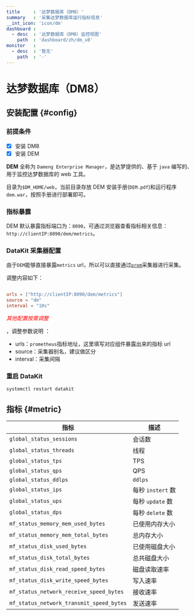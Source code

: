```yaml
---
title     : '达梦数据库（DM8）'
summary   : '采集达梦数据库运行指标信息'
__int_icon: 'icon/dm'
dashboard :
  - desc  : '达梦数据库（DM8）监控视图'
    path  : 'dashboard/zh/dm_v8'
monitor   :
  - desc  : '暂无'
    path  : '-'
---
```


<!-- markdownlint-disable MD025 -->
# 达梦数据库（DM8）
<!-- markdownlint-enable -->

## 安装配置 {#config}

### 前提条件

- [x] 安装 DM8
- [x] 安装 DEM

**DEM** 全称为 `Dameng Enterprise Manager`，是达梦提供的、基于 `java` 编写的、用于监控达梦数据库的 web 工具。

目录为`$DM_HOME/web`，当前目录存放 DEM 安装手册(`DEM.pdf`)和运行程序`dem.war`，按照手册进行部署即可。

### 指标暴露

DEM 默认暴露指标端口为：`8090`，可通过浏览器查看指标相关信息：`http://clientIP:8090/dem/metrics`。

### DataKit 采集器配置

由于`DEM`能够直接暴露`metrics` url，所以可以直接通过[`prom`](./prom.md)采集器进行采集。



调整内容如下：

```toml

urls = ["http://clientIP:8090/dem/metrics"]
source = "dm"
interval = "10s"

```

<!-- markdownlint-disable MD033 -->
<font color="red">*其他配置按需调整*</font>
<!-- markdownlint-enable -->
，调整参数说明 ：

- urls：`prometheus`指标地址，这里填写对应组件暴露出来的指标 url
- source：采集器别名，建议做区分
- interval：采集间隔

### 重启 DataKit

```shell
systemctl restart datakit
```

## 指标 {#metric}

| 指标 | 描述 |
| -- | -- |
| `global_status_sessions` | 会话数 |
| `global_status_threads` | 线程 |
| `global_status_tps` | TPS |
| `global_status_qps` | QPS |
| `global_status_ddlps` | `ddlps` |
| `global_status_ips` | 每秒 `instert` 数 |
| `global_status_ups` | 每秒 `update` 数 |
| `global_status_dps` | 每秒 `delete` 数 |
| `mf_status_memory_mem_used_bytes` | 已使用内存大小 |
| `mf_status_memory_mem_total_bytes` | 总内存大小 |
| `mf_status_disk_used_bytes` | 已使用磁盘大小 |
| `mf_status_disk_total_bytes` | 总共磁盘大小 |
| `mf_status_disk_read_speed_bytes` | 磁盘读取速率 |
| `mf_status_disk_write_speed_bytes` | 写入速率 |
| `mf_status_network_receive_speed_bytes` | 接收速率 |
| `mf_status_network_transmit_speed_bytes` | 发送速率 |

